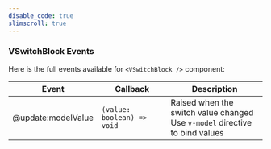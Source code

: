 ```yaml
---
disable_code: true
slimscroll: true
---
```


### VSwitchBlock Events

Here is the full events available for `<VSwitchBlock />` component:

| Event              | Callback                                                    | Description                                                                      |
| ------------------ | ----------------------------------------------------------- | -------------------------------------------------------------------------------- |
| @update:modelValue | <span class="is-function">`(value: boolean) => void`</span> | Raised when the switch value changed<br />Use `v-model` directive to bind values |
